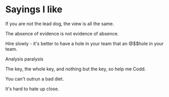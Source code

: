 # Sayings I like

If you are not the lead dog, the view is all the same.

The absence of evidence is not evidence of absence.

Hire slowly - it's better to have a hole in your team that an @$$hole in your team.

Analysis paralysis

The key, the whole key, and nothing but the key, so help me Codd.

You can't outrun a bad diet.

It's hard to hate up close.
